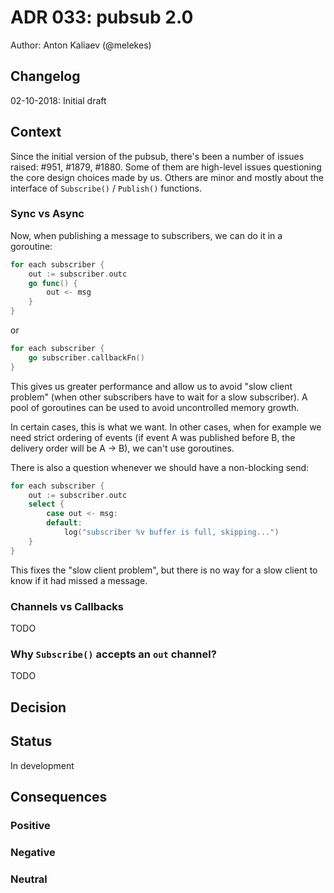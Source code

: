 # ADR 033: pubsub 2.0

Author: Anton Kaliaev (@melekes)

## Changelog

02-10-2018: Initial draft

## Context

Since the initial version of the pubsub, there's been a number of issues
raised: #951, #1879, #1880. Some of them are high-level issues questioning the
core design choices made by us. Others are minor and mostly about the interface
of `Subscribe()` / `Publish()` functions.

### Sync vs Async

Now, when publishing a message to subscribers, we can do it in a goroutine:

```go
for each subscriber {
    out := subscriber.outc
    go func() {
        out <- msg
    }
}
```
or
```go
for each subscriber {
    go subscriber.callbackFn()
}
```

This gives us greater performance and allow us to avoid "slow client problem"
(when other subscribers have to wait for a slow subscriber). A pool of
goroutines can be used to avoid uncontrolled memory growth.

In certain cases, this is what we want. In other cases, when for example we
need strict ordering of events (if event A was published before B, the delivery
order will be A -> B), we can't use goroutines.

There is also a question whenever we should have a non-blocking send:

```go
for each subscriber {
    out := subscriber.outc
    select {
        case out <- msg:
        default:
            log("subscriber %v buffer is full, skipping...")
    }
}
```

This fixes the "slow client problem", but there is no way for a slow client to
know if it had missed a message.

### Channels vs Callbacks

TODO

### Why `Subscribe()` accepts an `out` channel?

TODO


## Decision

## Status

In development

## Consequences

### Positive

### Negative

### Neutral
